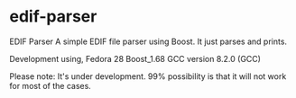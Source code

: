 # edif-parser
EDIF Parser
A simple EDIF file parser using Boost. It just parses and prints.

Development using,
Fedora 28
Boost_1.68
GCC version 8.2.0 (GCC)


Please note: It's under development. 99% possibility is that it will not work
             for most of the cases.
